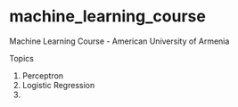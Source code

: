 # machine_learning_course

Machine Learning Course - American University of Armenia

Topics

1. Perceptron
2. Logistic Regression
3. 
